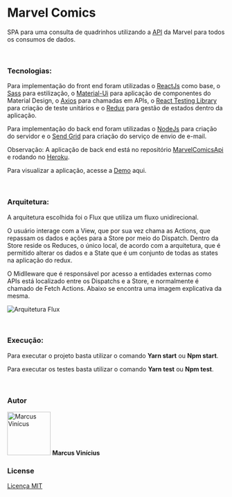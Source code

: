 # Marvel Comics
SPA para uma consulta de quadrinhos utilizando a [API](https://developer.marvel.com) da Marvel para todos os consumos de dados.

<br/>

### Tecnologias:
Para implementação do front end foram utilizadas o [ReactJs](https://reactjs.org/) como base, o [Sass](https://create-react-app.dev/docs/adding-a-sass-stylesheet/) para estilização, o [Material-Ui](material-ui.com) para aplicação de componentes do Material Design, o [Axios](https://github.com/axios/axios) para chamadas em APIs, o [React Testing Library](https://testing-library.com/) para criação de teste unitários e o [Redux](https://redux.js.org/) para gestão de estados dentro da aplicação.


Para implementação do back end foram utilizadas o [NodeJs](https://nodejs.org/en/) para criação do servidor e o [Send Grid](https://sendgrid.com/) para criação do serviço de envio de e-mail.

Observação: A aplicação de back end está no repositório [MarvelComicsApi](https://github.com/HakaiNoKami/MarvelComicsApi) e rodando no [Heroku](heroku.com).


Para visualizar a aplicação, acesse a [Demo](https://hakainokami.github.io/MarvelComics/) aqui.

<br/>

### Arquitetura:
A arquitetura escolhida foi o Flux que utiliza um fluxo unidirecional.

O usuário interage com a View, que por sua vez chama as Actions, que repassam os dados e ações para a Store por meio do Dispatch. Dentro da Store reside os Reduces, o único local, de acordo com a arquitetura, que é permitido alterar os dados e a State que é um conjunto de todas as states na aplicação do redux.

O Midlleware que é responsável por acesso a entidades externas como APIs está localizado entre os Dispatchs e a Store, e normalmente é chamado de Fetch Actions. Abaixo se encontra uma imagem explicativa da mesma.

![Arquitetura Flux](https://blog-geek-midia.s3.amazonaws.com/wp-content/uploads/2019/12/17160141/estados-flux.png)

<br/>

### Execução:
Para executar o projeto basta utilizar o comando **Yarn start** ou **Npm start**.

Para executar os testes basta utilizar o comando **Yarn test** ou **Npm test**.

<br/>

### Autor

<img src="https://avatars.githubusercontent.com/u/36862294?s=460&u=d68133ed1c9d1def1813d977b7e0831dd464d020&v=4" alt="Marcus Vinícus" width="100px" />
<b>Marcus Vinícius</b>

<br/>

### License

[Licença MIT](https://raw.githubusercontent.com/HakaiNoKami/MarvelComics/main/LICENSE)

